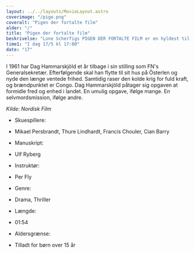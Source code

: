 ```yaml
---
layout: ../../layouts/MovieLayout.astro
coverimage: "/pige.png"
coveralt: "Pigen der fortalte film"
alder: "/"
title: "Pigen der fortalte film"
beskrivelse: "Lone Scherfigs PIGEN DER FORTALTE FILM er en hyldest til biografen og filmmediets magi og dets evne til at samle mennesker og give håb..."
time1: "I dag 17/5 kl 17:00"
date: "17"
---
```


I 1961 har Dag Hammarskjöld et år tilbage i sin stilling som FN's Generalsekretær. Efterfølgende skal han flytte til sit hus på Österlen og nyde den længe ventede frihed. Samtidig raser den kolde krig for fuld kraft, og brændpunktet er Congo. Dag Hammarskjöld påtager sig opgaven at formidle fred og enhed i landet. En umulig opgave, ifølge mange. En selvmordsmission, ifølge andre.

*Kilde: Nordisk Film*

- Skuespillere:
- Mikael Persbrandt, Thure Lindhardt, Francis Chouler, Cian Barry

- Manuskript:
- Ulf Ryberg

- Instruktør:
- Per Fly

- Genre:
- Drama, Thriller

- Længde:
- 01:54

- Aldersgrænse:
- Tilladt for børn over 15 år